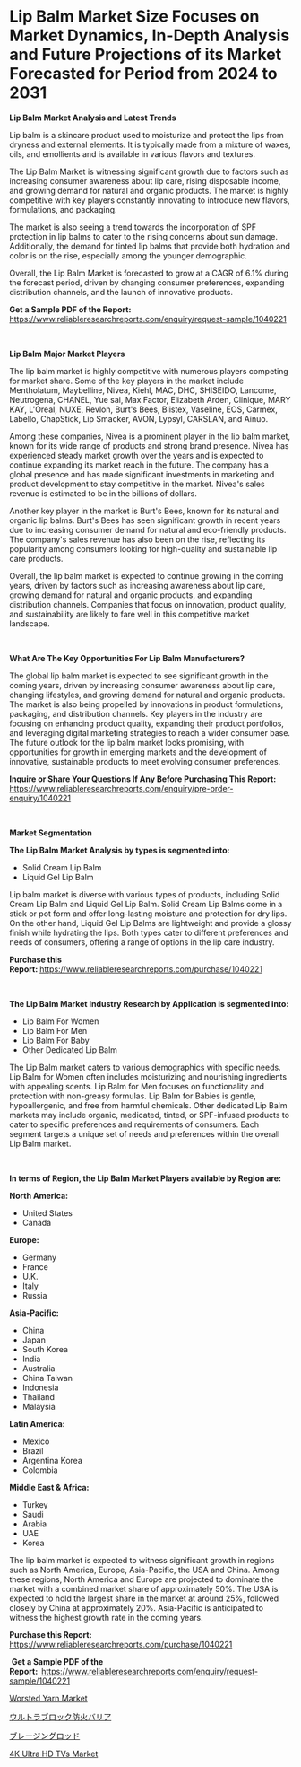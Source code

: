 <p><h1>Lip Balm Market Size Focuses on Market Dynamics, In-Depth Analysis and Future Projections of its Market Forecasted for Period from 2024 to 2031</h1></p><p><strong>Lip Balm Market Analysis and Latest Trends</strong></p>
<p><p>Lip balm is a skincare product used to moisturize and protect the lips from dryness and external elements. It is typically made from a mixture of waxes, oils, and emollients and is available in various flavors and textures.</p><p>The Lip Balm Market is witnessing significant growth due to factors such as increasing consumer awareness about lip care, rising disposable income, and growing demand for natural and organic products. The market is highly competitive with key players constantly innovating to introduce new flavors, formulations, and packaging.</p><p>The market is also seeing a trend towards the incorporation of SPF protection in lip balms to cater to the rising concerns about sun damage. Additionally, the demand for tinted lip balms that provide both hydration and color is on the rise, especially among the younger demographic.</p><p>Overall, the Lip Balm Market is forecasted to grow at a CAGR of 6.1% during the forecast period, driven by changing consumer preferences, expanding distribution channels, and the launch of innovative products.</p></p>
<p><strong>Get a Sample PDF of the Report:&nbsp;</strong> <a href="https://www.reliableresearchreports.com/enquiry/request-sample/1040221">https://www.reliableresearchreports.com/enquiry/request-sample/1040221</a></p>
<p>&nbsp;</p>
<p><strong>Lip Balm Major Market Players</strong></p>
<p><p>The lip balm market is highly competitive with numerous players competing for market share. Some of the key players in the market include Mentholatum, Maybelline, Nivea, Kiehl, MAC, DHC, SHISEIDO, Lancome, Neutrogena, CHANEL, Yue sai, Max Factor, Elizabeth Arden, Clinique, MARY KAY, L'Oreal, NUXE, Revlon, Burt's Bees, Blistex, Vaseline, EOS, Carmex, Labello, ChapStick, Lip Smacker, AVON, Lypsyl, CARSLAN, and Ainuo.</p><p>Among these companies, Nivea is a prominent player in the lip balm market, known for its wide range of products and strong brand presence. Nivea has experienced steady market growth over the years and is expected to continue expanding its market reach in the future. The company has a global presence and has made significant investments in marketing and product development to stay competitive in the market. Nivea's sales revenue is estimated to be in the billions of dollars.</p><p>Another key player in the market is Burt's Bees, known for its natural and organic lip balms. Burt's Bees has seen significant growth in recent years due to increasing consumer demand for natural and eco-friendly products. The company's sales revenue has also been on the rise, reflecting its popularity among consumers looking for high-quality and sustainable lip care products.</p><p>Overall, the lip balm market is expected to continue growing in the coming years, driven by factors such as increasing awareness about lip care, growing demand for natural and organic products, and expanding distribution channels. Companies that focus on innovation, product quality, and sustainability are likely to fare well in this competitive market landscape.</p></p>
<p>&nbsp;</p>
<p><strong>What Are The Key Opportunities For Lip Balm Manufacturers?</strong></p>
<p><p>The global lip balm market is expected to see significant growth in the coming years, driven by increasing consumer awareness about lip care, changing lifestyles, and growing demand for natural and organic products. The market is also being propelled by innovations in product formulations, packaging, and distribution channels. Key players in the industry are focusing on enhancing product quality, expanding their product portfolios, and leveraging digital marketing strategies to reach a wider consumer base. The future outlook for the lip balm market looks promising, with opportunities for growth in emerging markets and the development of innovative, sustainable products to meet evolving consumer preferences.</p></p>
<p><strong>Inquire or Share Your Questions If Any Before Purchasing This Report:</strong> <a href="https://www.reliableresearchreports.com/enquiry/pre-order-enquiry/1040221">https://www.reliableresearchreports.com/enquiry/pre-order-enquiry/1040221</a></p>
<p>&nbsp;</p>
<p><strong>Market Segmentation</strong></p>
<p><strong>The Lip Balm Market Analysis by types is segmented into:</strong></p>
<p><ul><li>Solid Cream Lip Balm</li><li>Liquid Gel Lip Balm</li></ul></p>
<p><p>Lip balm market is diverse with various types of products, including Solid Cream Lip Balm and Liquid Gel Lip Balm. Solid Cream Lip Balms come in a stick or pot form and offer long-lasting moisture and protection for dry lips. On the other hand, Liquid Gel Lip Balms are lightweight and provide a glossy finish while hydrating the lips. Both types cater to different preferences and needs of consumers, offering a range of options in the lip care industry.</p></p>
<p><strong>Purchase this Report:&nbsp;</strong><a href="https://www.reliableresearchreports.com/purchase/1040221">https://www.reliableresearchreports.com/purchase/1040221</a></p>
<p>&nbsp;</p>
<p><strong>The Lip Balm Market Industry Research by Application is segmented into:</strong></p>
<p><ul><li>Lip Balm For Women</li><li>Lip Balm For Men</li><li>Lip Balm For Baby</li><li>Other Dedicated Lip Balm</li></ul></p>
<p><p>The Lip Balm market caters to various demographics with specific needs. Lip Balm for Women often includes moisturizing and nourishing ingredients with appealing scents. Lip Balm for Men focuses on functionality and protection with non-greasy formulas. Lip Balm for Babies is gentle, hypoallergenic, and free from harmful chemicals. Other dedicated Lip Balm markets may include organic, medicated, tinted, or SPF-infused products to cater to specific preferences and requirements of consumers. Each segment targets a unique set of needs and preferences within the overall Lip Balm market.</p></p>
<p>&nbsp;</p>
<p><strong>In terms of Region, the Lip Balm Market Players available by Region are:</strong></p>
<p>
    <p> <strong> North America: </strong>
        <ul>
            <li>United States</li>
            <li>Canada</li>
        </ul>
        </p> 
    <p> <strong> Europe: </strong>
        <ul>
            <li>Germany</li>
            <li>France</li>
            <li>U.K.</li>
            <li>Italy</li>
            <li>Russia</li>
        </ul>
        </p> 
    <p> <strong> Asia-Pacific: </strong>
        <ul>
            <li>China</li>
            <li>Japan</li>
            <li>South Korea</li>
            <li>India</li>
            <li>Australia</li>
            <li>China Taiwan</li>
            <li>Indonesia</li>
            <li>Thailand</li>
            <li>Malaysia</li>
        </ul>
        </p> 
    <p> <strong> Latin America: </strong>
        <ul>
            <li>Mexico</li>
            <li>Brazil</li>
            <li>Argentina Korea</li>
            <li>Colombia</li>
        </ul>
        </p> 
    <p> <strong> Middle East & Africa: </strong>
        <ul>
            <li>Turkey</li>
            <li>Saudi</li>
            <li>Arabia</li>
            <li>UAE</li>
            <li>Korea</li>
        </ul>
    </p>
    </p>
<p><p>The lip balm market is expected to witness significant growth in regions such as North America, Europe, Asia-Pacific, the USA and China. Among these regions, North America and Europe are projected to dominate the market with a combined market share of approximately 50%. The USA is expected to hold the largest share in the market at around 25%, followed closely by China at approximately 20%. Asia-Pacific is anticipated to witness the highest growth rate in the coming years.</p></p>
<p><strong>Purchase this Report: </strong><a href="https://www.reliableresearchreports.com/purchase/1040221">https://www.reliableresearchreports.com/purchase/1040221</a></p>
<p>&nbsp;<strong>Get a Sample PDF of the Report:&nbsp;&nbsp;</strong><a href="https://www.reliableresearchreports.com/enquiry/request-sample/1040221">https://www.reliableresearchreports.com/enquiry/request-sample/1040221</a></p>
<p><strong></strong></p>
<p><p><a href="https://github.com/pgtimber/Market-Research-Report-List-1/blob/main/worsted-yarn-market.md">Worsted Yarn Market</a></p><p><a href="https://medium.com/@jodyomenick9056/%E3%82%A6%E3%83%AB%E3%83%88%E3%83%A9%E3%83%96%E3%83%AD%E3%83%83%E3%82%AF%E7%81%AB%E7%81%BD%E9%98%B2%E5%A3%81%E5%B8%82%E5%A0%B4%E3%81%AE%E8%A6%8F%E6%A8%A1-cagr-%E3%83%88%E3%83%AC%E3%83%B3%E3%83%892024-2030-1a30316d84fc">ウルトラブロック防火バリア</a></p><p><a href="https://medium.com/@terrelliemann565620/%E3%83%96%E3%83%AC%E3%83%BC%E3%82%B8%E3%83%B3%E3%82%B0%E3%83%AD%E3%83%83%E3%83%89%E5%B8%82%E5%A0%B4%E3%81%AE%E3%83%88%E3%83%AC%E3%83%B3%E3%83%89%E3%81%A8%E5%B8%82%E5%A0%B4%E5%88%86%E6%9E%90%E3%81%AF-2024%E5%B9%B4%E3%81%8B%E3%82%892031%E5%B9%B4%E3%81%BE%E3%81%A7%E3%81%AE%E6%9C%9F%E9%96%93%E3%81%AB%E4%BA%88%E6%B8%AC%E3%81%95%E3%82%8C%E3%81%A6%E3%81%84%E3%81%BE%E3%81%99-72d1c4f154ec">ブレージングロッド</a></p><p><a href="https://github.com/lataunyatinikmelvin59ilbd0dv/Market-Research-Report-List-1/blob/main/4k-ultra-hd-tvs-market.md">4K Ultra HD TVs Market</a></p></p>